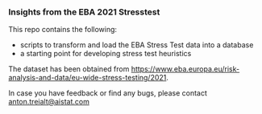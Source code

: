 ### Insights from the EBA 2021 Stresstest

This repo contains the following:
- scripts to transform and load the EBA Stress Test data into a database
- a starting point for developing stress test heuristics 

The dataset has been obtained from https://www.eba.europa.eu/risk-analysis-and-data/eu-wide-stress-testing/2021.

In case you have feedback or find any bugs, please contact anton.treialt@aistat.com